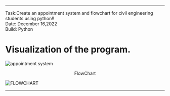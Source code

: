-----------------------------------------------------------------------------------------
Task:Create an appointment system and flowchart for civil engineering students using python!! <br>
Date: December 16,2022 <br>
Build: Python <br>

<h1 style="text:center;">Visualization of the program. </h1>

![appointment system](https://user-images.githubusercontent.com/122611993/212318664-6e968898-fd83-4ca1-8b72-11acbe36c514.png)

<center>FlowChart</center>

![FLOWCHART](https://user-images.githubusercontent.com/122611993/212319202-893a0c8e-89e4-46ca-bd38-f80c8ab895de.png)


-----------------------------------------------------------------------------------------
